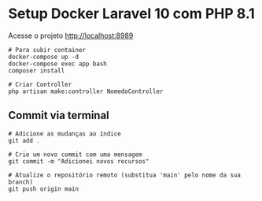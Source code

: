 
# Setup Docker Laravel 10 com PHP 8.1
Acesse o projeto
[http://localhost:8989](http://localhost:8989)

```
# Para subir container
docker-compose up -d 
docker-compose exec app bash
composer install
```

```
# Criar Controller
php artisan make:controller NomedoController
```

## Commit via terminal

```
# Adicione as mudanças ao índice
git add .

# Crie um novo commit com uma mensagem
git commit -m "Adicionei novos recursos"

# Atualize o repositório remoto (substitua 'main' pelo nome da sua branch)
git push origin main
```

